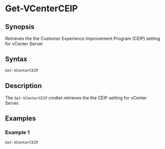 # Get-VCenterCEIP

## Synopsis

Retrieves the the Customer Experience Improvement Program (CEIP) setting for vCenter Server

## Syntax

```powershell
Get-VCenterCEIP
```

## Description

The `Get-VCenterCEIP` cmdlet retrieves the the CEIP setting for vCenter Server.

## Examples

### Example 1

```powershell
Get-VCenterCEIP
```
